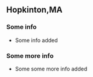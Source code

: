 ## Hopkinton,MA




### Some info

- Some info added

### Some more info

- Some some more info added
